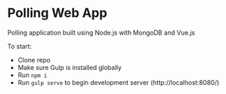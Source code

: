 # Polling Web App
Polling application built using Node.js with MongoDB and Vue.js 

To start:
* Clone repo
* Make sure Gulp is installed globally 
* Run `npm i`
* Run `gulp serve` to begin development server (http://localhost:8080/)